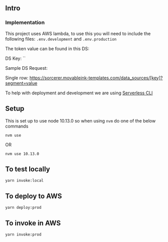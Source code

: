 ## Intro

### Implementation

This project uses AWS lambda, to use this you will need to include the following files: `.env.development` and
`.env.production`

The token value can be found in this DS:


DS Key: ``

Sample DS Request:

Single row:
https://sorcerer.movableink-templates.com/data_sources/[key]?segment=value

To help with deployment and development we are using [Serverless CLI](https://github.com/serverless/serverless)

## Setup

This is set up to use node 10.13.0 so when using `nvm` do one of the below commands

```
nvm use
```

OR

```
nvm use 10.13.0
```

## To test locally

```
yarn invoke:local
```

## To deploy to AWS

```
yarn deploy:prod
```

## To invoke in AWS

```
yarn invoke:prod
```
